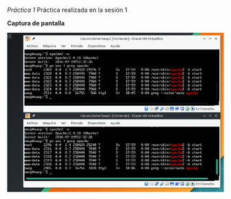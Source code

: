 *Práctica 1*
Práctica realizada en la sesión 1

**Captura de pantalla**

![imagen](https://github.com/AntonioJA/SWAP1617/blob/master/Pr%C3%A1ctica1/P1.png)
